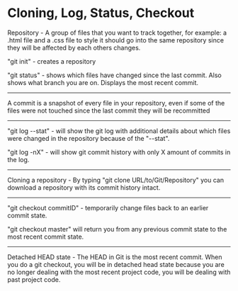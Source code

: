 # Cloning, Log, Status, Checkout

Repository - A group of files that you want to track together, for example: a .html file and a .css file to style it should go into the same repository since they will be affected by each others changes.

"git init" - creates a repository

"git status" - shows which files have changed since the last commit. Also shows what branch you are on. Displays the most recent commit.

***

A commit is a snapshot of every file in your repository, even if some of the files were not touched since the last commit they will be recommitted

***

"git log --stat" - will show the git log with additional details about which files were changed in the repository because of the "--stat".

"git log -nX" - will show git commit history with only X amount of commits in the log.

***

Cloning a repository - By typing "git clone URL/to/Git/Repository" you can download a repository with its commit history intact.

***

"git checkout commitID" - temporarily change files back to an earlier commit state.

"git checkout master" will return you from any previous commit state to the most recent commit state.

***

Detached HEAD state - The HEAD in Git is the most recent commit. When you do a git checkout, you will be in detached head state because you are no longer dealing with the most recent project code, you will be dealing with past project code.
